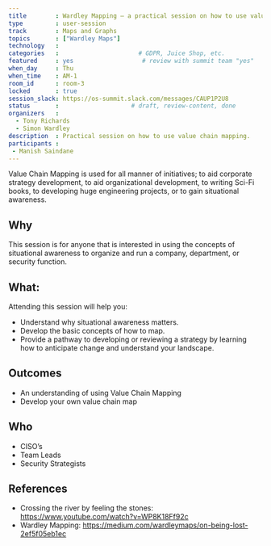 ```yaml
---
title        : Wardley Mapping – a practical session on how to use value chain mapping
type         : user-session
track        : Maps and Graphs
topics       : ["Wardley Maps"]
technology   :
categories   :                      # GDPR, Juice Shop, etc.
featured     : yes                   # review with summit team "yes"
when_day     : Thu
when_time    : AM-1
room_id      : room-3
locked       : true
session_slack: https://os-summit.slack.com/messages/CAUP1P2U8
status       :                    # draft, review-content, done
organizers   :
  - Tony Richards
  - Simon Wardley
description  : Practical session on how to use value chain mapping.
participants : 
 - Manish Saindane
---
```


Value Chain Mapping is used for all manner of initiatives; to aid corporate strategy development, to aid organizational development, to writing Sci-Fi books, to developing huge engineering projects, or to gain situational awareness.

## Why
This session is for anyone that is interested in using the concepts of situational awareness to organize and run a company, department, or security function.

## What:
Attending this session will help you:
- Understand why situational awareness matters.
- Develop the basic concepts of how to map.
- Provide a pathway to developing or reviewing a strategy by learning how to anticipate change and understand your landscape.

## Outcomes
- An understanding of using Value Chain Mapping
- Develop your own value chain map

## Who
- CISO’s
- Team Leads
- Security Strategists

## References
- Crossing the river by feeling the stones: https://www.youtube.com/watch?v=WP8K18Ff92c
- Wardley Mapping: https://medium.com/wardleymaps/on-being-lost-2ef5f05eb1ec
